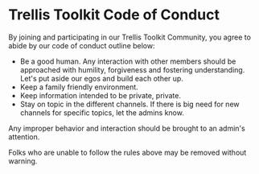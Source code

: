 # Trellis Toolkit Code of Conduct

By joining and participating in our Trellis Toolkit Community, you agree to abide by our code of conduct outline below:

- Be a good human. Any interaction with other members should be approached with humility, forgiveness and fostering understanding. Let's put aside our egos and build each other up.
- Keep a family friendly environment.
- Keep information intended to be private, private.
- Stay on topic in the different channels. If there is big need for new channels for specific topics, let the admins know.

Any improper behavior and interaction should be brought to an admin's attention.

Folks who are unable to follow the rules above may be removed without warning.